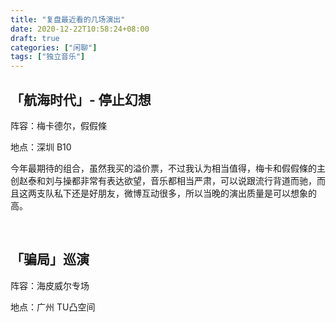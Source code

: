```yaml
---
title: "复盘最近看的几场演出"
date: 2020-12-22T10:58:24+08:00
draft: true
categories: ["闲聊"]
tags: ["独立音乐"]
---
```


## 「航海时代」- 停止幻想

阵容：梅卡德尔，假假條

地点：深圳 B10

今年最期待的组合，虽然我买的溢价票，不过我认为相当值得，梅卡和假假條的主创赵泰和刘与操都非常有表达欲望，音乐都相当严肃，可以说跟流行背道而驰，而且这两支队私下还是好朋友，微博互动很多，所以当晚的演出质量是可以想象的高。



&nbsp;

## 「骗局」巡演

阵容：海皮威尔专场

地点：广州 TU凸空间

